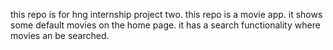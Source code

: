 this repo is for hng internship project two. this repo is a movie app. it shows some default movies on the home page. it has a search functionality where movies an be searched.

